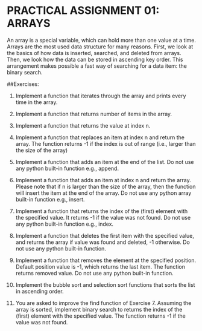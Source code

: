 # PRACTICAL ASSIGNMENT 01: ARRAYS

 

An array is a special variable, which can hold more than one value at a time. Arrays are the most used data structure for many reasons. First, we look at the basics of how data is inserted, searched, and deleted from arrays.  Then, we look how the data can be stored in ascending key order. This arrangement makes possible a fast way of searching for a data item: the binary search.

 

##Exercises:

 

1. Implement a function that iterates through the array and prints every time in the array.
 

2. Implement a function that returns number of items in the array.
 

3. Implement a function that returns the value at index n.
 

4. Implement a function that replaces an item at index n and return the array. The function returns -1 if the index is out of range (i.e., larger than the size of the array)
 

5. Implement a function that adds an item at the end of the list. Do not use any python built-in function e.g., append.
 

6. Implement a function that adds an item at index n and return the array. Please note that if n is larger than the size of the array, then the function will insert the item at the end of the array. Do not use any python array built-in function e.g., insert.
 

7. Implement a function that returns the index of the (first) element with the specified value. It returns -1 if the value was not found. Do not use any python built-in function e.g., index.
 

8. Implement a function that deletes the first item with the specified value, and returns the array if value was found and deleted, -1 otherwise. Do not use any python built-in function.
 

9. Implement a function that removes the element at the specified position. Default position value is -1, which returns the last item. The function returns removed value. Do not use any python built-in function.
 

10. Implement the bubble sort and selection sort functions that sorts the list in ascending order.
 

11. You are asked to improve the find function of Exercise 7. Assuming the array is sorted, implement binary search to returns the index of the (first) element with the specified value. The function returns -1 if the value was not found.
